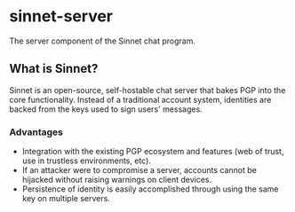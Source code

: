 # sinnet-server
The server component of the Sinnet chat program.

## What is Sinnet?
Sinnet is an open-source, self-hostable chat server that bakes PGP into the core functionality.
Instead of a traditional account system, identities are backed from the keys used to sign users' messages.

### Advantages
* Integration with the existing PGP ecosystem and features (web of trust, use in trustless environments, etc).
* If an attacker were to compromise a server, accounts cannot be hijacked without raising warnings on client devices.
* Persistence of identity is easily accomplished through using the same key on multiple servers.
